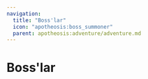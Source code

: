 ```yaml
---
navigation:
  title: "Boss'lar"
  icon: "apotheosis:boss_summoner"
  parent: apotheosis:adventure/adventure.md
---
```


# Boss'lar

<SubPages />